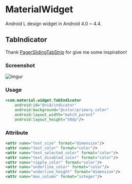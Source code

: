 MaterialWidget
==============

Android L design widget in Android 4.0 ~ 4.4.

## TabIndicator ##
Thank [PagerSlidingTabStrip](https://github.com/astuetz/PagerSlidingTabStrip) for give me some inspiration!

### Screenshot ###

![Imgur](http://i.imgur.com/TdG2i7L.png)

### Usage ###

```xml
<com.material.widget.TabIndicator
    android:id="@+id/indicator"
    android:background="@color/primary_color"
    android:layout_width="match_parent"
    android:layout_height="50dp"/>
```

### Attribute ###

```xml
<attr name="text_size" format="dimension"/>
<attr name="text_color" format="color"/>
<attr name="text_selected_color" format="color"/>
<attr name="text_disabled_color" format="color"/>
<attr name="ripple_color" format="color"/>
<attr name="underline_color" format="color"/>
<attr name="underline_height" format="dimension"/>
<attr name="max_column" format="integer"/>
```
